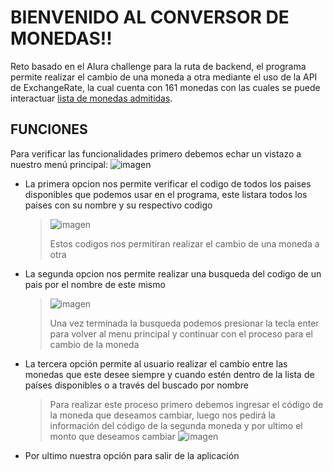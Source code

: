 # BIENVENIDO AL CONVERSOR DE MONEDAS!!
Reto basado en el Alura challenge para la ruta de backend, el programa permite realizar el cambio de una moneda a otra mediante el uso de la API de ExchangeRate, la cual cuenta con 161 monedas con las cuales se puede interactuar [lista de monedas admitidas](https://www.exchangerate-api.com/docs/supported-currencies). 
## FUNCIONES
Para verificar las funcionalidades primero debemos echar un vistazo a nuestro menú principal:
![imagen](https://github.com/JuztADev/conversor/assets/165068754/28c5144d-67a1-49a1-b9de-7a88bc1a3ee8)
- La primera opcion nos permite verificar el codigo de todos los paises disponibles que podemos usar en el programa, este listara todos los paises con su nombre y su respectivo codigo
  > ![imagen](https://github.com/JuztADev/conversor/assets/165068754/37d33b62-f498-4082-a502-d9477ec70f93)
  > 
  > Estos codigos nos permitiran realizar el cambio de una moneda a otra
- La segunda opcion nos permite realizar una busqueda del codigo de un pais por el nombre de este mismo
  >![imagen](https://github.com/JuztADev/conversor/assets/165068754/4eda0bdb-f451-4fc9-bc4e-505541931e59)
  >
  >Una vez terminada la busqueda podemos presionar la tecla enter para volver al menu principal y continuar con el proceso para el cambio de la moneda
- La tercera opción permite al usuario realizar el cambio entre las monedas que este desee siempre y cuando estén dentro de la lista de países disponibles o a través del buscado por nombre
  >Para realizar este proceso primero debemos ingresar el código de la moneda que deseamos cambiar, luego nos pedirá la información del código de la segunda moneda y por ultimo el monto que deseamos cambiar
  >![imagen](https://github.com/JuztADev/conversor/assets/165068754/b1cf34af-518c-4f43-ae7b-52acca71d67a)
- Por ultimo nuestra opción para salir de la aplicación
  

